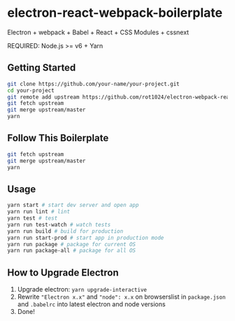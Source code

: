 # electron-react-webpack-boilerplate

Electron + webpack + Babel + React + CSS Modules + cssnext

REQUIRED: Node.js >= v6 + Yarn

## Getting Started

```sh
git clone https://github.com/your-name/your-project.git
cd your-project
git remote add upstream https://github.com/rot1024/electron-webpack-react-boilerplate.git
git fetch upstream
git merge upstream/master
yarn
```

## Follow This Boilerplate

```sh
git fetch upstream
git merge upstream/master
yarn
```

## Usage

```sh
yarn start # start dev server and open app
yarn run lint # lint
yarn test # test
yarn run test-watch # watch tests
yarn run build # build for production
yarn run start-prod # start app in production mode
yarn run package # package for current OS
yarn run package-all # package for all OS
```

## How to Upgrade Electron

1. Upgrade electron: `yarn upgrade-interactive`
2. Rewrite `"Electron x.x"` and `"node": x.x` on browserslist in `package.json` and `.babelrc` into latest electron and node versions
3. Done!
